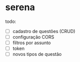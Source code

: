 # serena

todo:
- [ ] cadastro de questões (CRUD)
- [ ] configuração CORS
- [ ] filtros por assunto
- [ ] token
- [ ] novos tipos de questão

